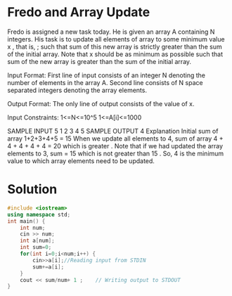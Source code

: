 # Fredo and Array Update

Fredo is assigned a new task today. He is given an array A containing N integers. His task is to update all elements of array to some minimum value x , that is,  ;  such that sum of this new array is strictly greater than the sum of the initial array. Note that x should be as minimum as possible such that sum of the new array is greater than the sum of the initial array.

Input Format:
    First line of input consists of an integer N denoting the number of elements in the array A.
    Second line consists of N space separated integers denoting the array elements.

Output Format:
    The only line of output consists of the value of x.

Input Constraints:
    1<=N<=10^5
    1<=A[i]<=1000

SAMPLE INPUT 
5
1 2 3 4 5
SAMPLE OUTPUT 
4
Explanation
    Initial sum of array 1+2+3+4+5 = 15 
    When we update all elements to 4, sum of array 4 + 4 + 4 + 4 + 4 = 20 which is greater .
Note that if we had updated the array elements to 3, sum = 15 which is not greater than 15 . So, 4 is the minimum value to which array elements need to be updated.

# Solution 
```cpp
#include <iostream>
using namespace std;
int main() {
	int num;
	cin >> num;
	int a[num];
	int sum=0;
	for(int i=0;i<num;i++) {
		cin>>a[i];//Reading input from STDIN
		sum+=a[i]; 
	}
	cout << sum/num+ 1 ;	// Writing output to STDOUT
}
```